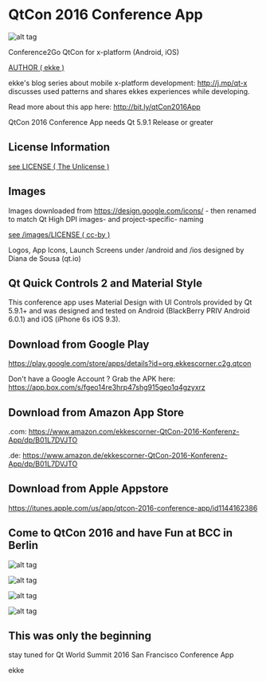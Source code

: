 # QtCon 2016 Conference App
![alt tag](https://appbus.files.wordpress.com/2016/08/qtconappicon-180x180.png  "QtCon 2016 App Logo")

Conference2Go QtCon for x-platform (Android, iOS)

[AUTHOR ( ekke )](AUTHOR.md)

ekke's blog series about mobile x-platform development: http://j.mp/qt-x discusses used patterns and shares ekkes experiences while developing.

Read more about this app here:
http://bit.ly/qtCon2016App

QtCon 2016 Conference App needs Qt 5.9.1 Release or greater

## License Information
[see LICENSE ( The Unlicense )](LICENSE)

## Images
Images downloaded from https://design.google.com/icons/ - then renamed to match Qt High DPI images- and project-specific- naming

[see /images/LICENSE ( cc-by )](images/LICENSE)

Logos, App Icons, Launch Screens under /android and /ios designed by
Diana de Sousa (qt.io)

## Qt Quick Controls 2 and Material Style
This conference app uses Material Design with UI Controls provided by Qt 5.9.1+ and was designed and tested on Android (BlackBerry PRIV Android 6.0.1) and iOS (iPhone 6s iOS 9.3).

## Download from Google Play
https://play.google.com/store/apps/details?id=org.ekkescorner.c2g.qtcon

Don't have a Google Account ? Grab the APK here: https://app.box.com/s/fgeo14re3hrp47shg915geo1q4gzyxrz

## Download from Amazon App Store
.com: https://www.amazon.com/ekkescorner-QtCon-2016-Konferenz-App/dp/B01L7DVJTO

.de: https://www.amazon.de/ekkescorner-QtCon-2016-Konferenz-App/dp/B01L7DVJTO

## Download from Apple Appstore
https://itunes.apple.com/us/app/qtcon-2016-conference-app/id1144162386

## Come to QtCon 2016 and have Fun at BCC in Berlin
![alt tag](https://appbus.files.wordpress.com/2016/08/01_venue.png  "QtCon 2016 Conference App at BCC in Berlin")

![alt tag](https://appbus.files.wordpress.com/2016/08/02_schedule.png  "QtCon 2016 Conference App - Schedule")

![alt tag](https://appbus.files.wordpress.com/2016/08/04_speakerlist.png  "QtCon 2016 Conference App - Speaker")

![alt tag](https://appbus.files.wordpress.com/2016/08/06_drawer.png  "QtCon 2016 Conference App - Drawer")

## This was only the beginning
stay tuned for Qt World Summit 2016 San Francisco Conference App

ekke
